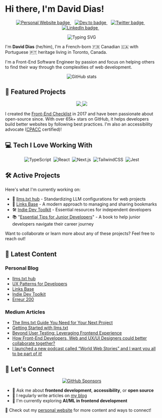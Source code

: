# Hi there, I'm David Dias!

<p align='center'>
   <a href="https://ddias.link/blog">
     <img src="https://img.shields.io/badge/Website-000000?style=for-the-badge&logo=about.me&logoColor=white" alt="Personal Website badge" />
  </a>&nbsp;&nbsp;
   <a href="https://ddias.link/devto">
     <img src="https://img.shields.io/badge/dev.to-0A0A0A?style=for-the-badge&logo=devdotto&logoColor=white" alt="Dev.to badge" />
  </a>&nbsp;&nbsp;
   <a href="https://ddias.link/x">
     <img src="https://img.shields.io/badge/Twitter-000000?style=for-the-badge&logo=x&logoColor=white" alt="Twitter badge" />
  </a>&nbsp;&nbsp;
  <a href="https://ddias.link/linkedin">
     <img src="https://img.shields.io/badge/linkedin-%230077B5.svg?&style=for-the-badge&logo=linkedin&logoColor=white" alt="LinkedIn badge" />
  </a>&nbsp;&nbsp;
</p>

<p align="center">
  <img src="https://readme-typing-svg.herokuapp.com?font=Fira+Code&pause=1000&color=FFFFFF&center=true&vCenter=true&width=435&lines=Front-End+Software+Engineer;Accessibility+Advocate;Open+Source+Contributor;Community+Builder" alt="Typing SVG" />
</p>

I'm **David Dias** (he/him), I'm a French-born 🇫🇷 Canadian 🇨🇦 with Portuguese 🇵🇹 heritage living in Toronto, Canada.

I'm a Front-End Software Engineer by passion and focus on helping others to find their way through the complexities of web development.

<p align="center">
  <img src="https://github-readme-stats.vercel.app/api?username=thedaviddias&show_icons=true&theme=transparent&hide_border=true&hide_title=true" alt="GitHub stats" />
</p>

## 🚀 Featured Projects

<p align="center">
  <a href="https://github.com/thedaviddias/Front-End-Checklist">
    <img src="https://github-readme-stats.vercel.app/api/pin/?username=thedaviddias&repo=Front-End-Checklist&theme=transparent&hide_border=true" />
  </a>
  <a href="https://github.com/thedaviddias/ux-patterns-for-developers">
    <img src="https://github-readme-stats.vercel.app/api/pin/?username=thedaviddias&repo=ux-patterns-for-developers&theme=transparent&hide_border=true" />
  </a>
</p>

I created the [Front-End Checklist](https://git.new/frontendchecklist) in 2017 and have been passionate about open-source since. With over 65k+ stars on GitHub, it helps developers build better websites by following best practices. I'm also an accessibility advocate ([CPACC](https://www.accessibilityassociation.org/s/certified-professional) certified)!

## 💻 Tech I Love Working With

<p align="center">
  <img src="https://img.shields.io/badge/-TypeScript-3178C6?style=flat-square&logo=typescript&logoColor=white" alt="TypeScript" />&nbsp;
  <img src="https://img.shields.io/badge/-React-61DAFB?style=flat-square&logo=react&logoColor=black" alt="React" />&nbsp;
  <img src="https://img.shields.io/badge/-Next.js-000000?style=flat-square&logo=next.js&logoColor=white" alt="Next.js" />&nbsp;
  <img src="https://img.shields.io/badge/-TailwindCSS-38B2AC?style=flat-square&logo=tailwind-css&logoColor=white" alt="TailwindCSS" />&nbsp;
  <img src="https://img.shields.io/badge/-Jest-C21325?style=flat-square&logo=jest&logoColor=white" alt="Jest" />
</p>

## 🛠️ Active Projects

Here's what I'm currently working on:

- 🤖 [llms.txt hub](https://thedaviddias.com/projects/llms-txt-hub) - Standardizing LLM configurations for web projects
- 🔗 [Links Base](https://thedaviddias.com/projects/links-base) - A modern approach to managing and sharing bookmarks
- 🛠️ [Indie Dev Toolkit](https://thedaviddias.com/projects/indie-dev-toolkit) - Essential resources for independent developers
- 📚 "[Essential Tips for Junior Developers](https://ddias.link/book)" - A book to help junior developers navigate their career journey

Want to collaborate or learn more about any of these projects? Feel free to reach out!

## 📝 Latest Content

### Personal Blog
<!-- BLOG:START -->
- [llms.txt hub](https://thedaviddias.com/projects/llms-txt-hub)
- [UX Patterns for Developers](https://thedaviddias.com/projects/ux-patterns-developers)
- [Links Base](https://thedaviddias.com/projects/links-base)
- [Indie Dev Toolkit](https://thedaviddias.com/projects/indie-dev-toolkit)
- [Erreur 200](https://thedaviddias.com/projects/erreur-200)
<!-- BLOG:END -->

### Medium Articles
<!-- MEDIUM:START -->
- [The llms.txt Guide You Need for Your Next Project](https://thedaviddias.medium.com/the-llms-txt-guide-you-need-for-your-next-project-f9f55a237bae?source=rss-7ae18a1470a9------2)
- [Getting Started with llms.txt](https://thedaviddias.medium.com/getting-started-with-llms-txt-226df8012257?source=rss-7ae18a1470a9------2)
- [Beyond User Testing: Leveraging Frontend Experience](https://thedaviddias.medium.com/beyond-user-testing-leveraging-frontend-experience-d694e9915960?source=rss-7ae18a1470a9------2)
- [How Front-End Developers, Web and UX/UI Designers could better collaborate together?](https://thedaviddias.medium.com/how-front-end-developers-web-and-ux-ui-designers-could-better-collaborate-together-8fb63edd0694?source=rss-7ae18a1470a9------2)
- [I launched a new podcast called “World Web Stories” and I want you all to be part of it!](https://thedaviddias.medium.com/i-launched-a-new-podcast-called-world-web-stories-and-i-want-you-all-to-be-part-of-it-b8b91106693?source=rss-7ae18a1470a9------2)
<!-- MEDIUM:END -->

## 🤝 Let's Connect

<p align="center">
  <a href="https://github.com/sponsors/thedaviddias">
    <img src="https://img.shields.io/badge/Sponsor_my_work-30363D?style=for-the-badge&logo=GitHub-Sponsors&logoColor=#white" alt="GitHub Sponsors" />
  </a>
</p>

- 💬 Ask me about **frontend development**, **accessibility**, or **open source**
- 📝 I regularly write articles on [my blog](https://ddias.link/blog)
- 🌱 I'm currently exploring **AI/ML in frontend development**

🔗 Check out my [personal website](https://ddias.link/blog) for more content and ways to connect!

